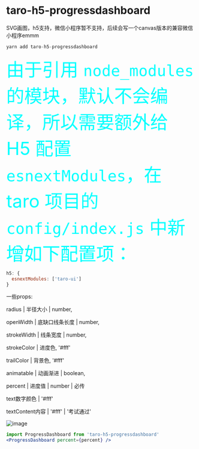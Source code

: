 # taro-h5-progressdashboard
SVG画图，h5支持，微信小程序暂不支持，后续会写一个canvas版本的兼容微信小程序emmm

```jsx
yarn add taro-h5-progressdashboard
```
<font color=#00ffff size=16>由于引用 `node_modules` 的模块，默认不会编译，所以需要额外给 H5 配置 `esnextModules`，在 taro 项目的 `config/index.js` 中新增如下配置项：</font>
```jsx
h5: {
  esnextModules: ['taro-ui']
}
````
一些props:

radius | 半径大小 | number,

openWidth | 底缺口线条长度 | number,

strokeWidth | 线条宽度 | number,

strokeColor | 进度色, '#fff'

trailColor | 背景色, '#fff'

animatable | 动画渐进 | boolean,

percent | 进度值 | number | 必传

text数字颜色 | '#fff'

textContent内容 | '#fff' | '考试通过'

![image](https://github.com/catXiaoXiao/taro-h5-progressDashboard/blob/master/ProgressDashboard/logo1.png)

```jsx
import ProgressDashboard from 'taro-h5-progressdashboard'
<ProgressDashboard percent={percent} />


